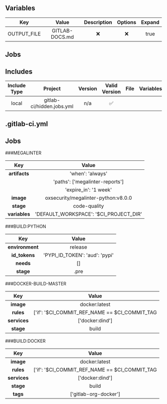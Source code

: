 

## Variables
|     Key     |     Value      | Description | Options  | Expand |
| :---------: | :------------: | :---------: | :------: | :----: |
| OUTPUT_FILE | GITLAB-DOCS.md |   &#x274c;  | &#x274c; |  true  |

## Jobs




## Includes

| Include Type |          Project          | Version | Valid Version | File | Variables | Rules |
| :----------: | :-----------------------: | :-----: | :-----------: | :--: | :-------: | :---: |
|    local     | gitlab-ci/hidden.jobs.yml |   n/a   |    &#9989;    |      |           |       |



## .gitlab-ci.yml

## Jobs


###MEGALINTER


|    **Key**    |               **Value**                |
| :-----------: | :------------------------------------: |
| **artifacts** |            'when': 'always'            |
|               |     'paths': ['megalinter-reports']    |
|               |          'expire_in': '1 week'         |
|   **image**   |  oxsecurity/megalinter-python:v8.0.0   |
|   **stage**   |              code-quality              |
| **variables** | 'DEFAULT_WORKSPACE': '$CI_PROJECT_DIR' |

###BUILD:PYTHON


|     **Key**     |           **Value**            |
| :-------------: | :----------------------------: |
| **environment** |            release             |
|  **id_tokens**  | 'PYPI_ID_TOKEN': 'aud': 'pypi' |
|    **needs**    |               []               |
|    **stage**    |              .pre              |

###DOCKER-BUILD-MASTER


|   **Key**    |                                              **Value**                                               |
| :----------: | :--------------------------------------------------------------------------------------------------: |
|  **image**   |                                            docker:latest                                             |
|  **rules**   | ['if': '$CI_COMMIT_REF_NAME == $CI_COMMIT_TAG || $CI_COMMIT_REF_NAME == "f-code-for-includes-docs"'] |
| **services** |                                           ['docker:dind']                                            |
|  **stage**   |                                                build                                                 |

###BUILD:DOCKER


|   **Key**    |                                              **Value**                                               |
| :----------: | :--------------------------------------------------------------------------------------------------: |
|  **image**   |                                            docker:latest                                             |
|  **rules**   | ['if': '$CI_COMMIT_REF_NAME == $CI_COMMIT_TAG || $CI_COMMIT_REF_NAME == "f-code-for-includes-docs"'] |
| **services** |                                           ['docker:dind']                                            |
|  **stage**   |                                                build                                                 |
|   **tags**   |                                        ['gitlab-org-docker']                                         |




[comment]: <> (gitlab-docs-closing-auto-generated)
